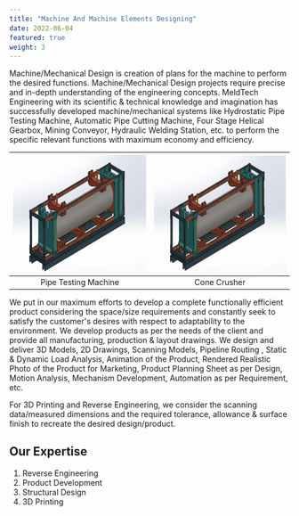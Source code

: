 ```yaml
---
title: "Machine And Machine Elements Designing"
date: 2022-06-04
featured: true
weight: 3
---
```


Machine/Mechanical Design is creation of plans for the machine to perform the desired functions. Machine/Mechanical Design projects require precise and in-depth understanding of the engineering concepts. MeldTech Engineering with its scientific & technical knowledge and imagination has successfully developed machine/mechanical systems like Hydrostatic Pipe Testing Machine, Automatic Pipe Cutting Machine, Four Stage Helical Gearbox, Mining Conveyor, Hydraulic Welding Station, etc. to perform the specific relevant functions with maximum economy and efficiency.


|![Hydrostatic Pipe Testing Machine](/images/Projects/machineDesign.png)|![Hydrostatic Pipe Testing Machine](/images/Projects/machineDesign.png)|
|:--:|:--:|
|Pipe Testing Machine|Cone Crusher|

We put in our maximum efforts to develop a complete functionally efficient product considering the space/size requirements and constantly seek to satisfy the customer's desires with respect to adaptability to the environment. We develop products as per the needs of the client and provide all manufacturing, production & layout drawings. We design and deliver 3D Models, 2D Drawings, Scanning Models, Pipeline Routing , Static & Dynamic Load Analysis, Animation of the Product, Rendered Realistic Photo of the Product for Marketing, Product Planning Sheet as per Design, Motion Analysis, Mechanism Development, Automation as per Requirement, etc.
 
For 3D Printing and Reverse Engineering, we consider the scanning data/measured dimensions and the required tolerance, allowance & surface finish to recreate the desired design/product.

## Our Expertise

1. Reverse Engineering
2. Product Development
3. Structural Design
4. 3D Printing